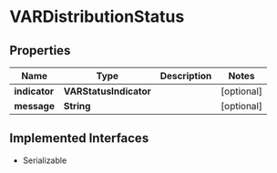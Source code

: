 

# VARDistributionStatus


## Properties

Name | Type | Description | Notes
------------ | ------------- | ------------- | -------------
**indicator** | **VARStatusIndicator** |  |  [optional]
**message** | **String** |  |  [optional]


## Implemented Interfaces

* Serializable


